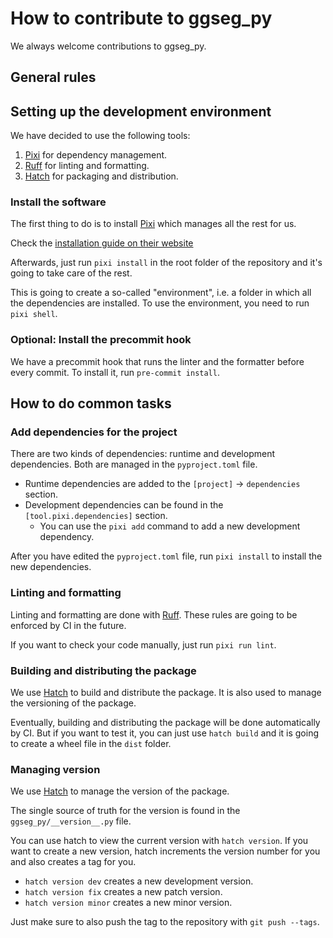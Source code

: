 # How to contribute to ggseg_py

We always welcome contributions to ggseg_py.

## General rules

## Setting up the development environment
We have decided to use the following tools:

1. [Pixi](https://pixi.sh) for dependency management.
2. [Ruff](https://docs.astral.sh/ruff/) for linting and formatting.
3. [Hatch](https://hatch.pypa.io/) for packaging and distribution.

### Install the software
The first thing to do is to install [Pixi](https://pixi.sh) which manages all the rest for us.

Check the [installation guide on their website](https://pixi.sh/latest/#installation)

Afterwards, just run `pixi install` in the root folder of the repository and
it's going to take care of the rest.

This is going to create a so-called "environment", i.e. a folder in which all
the dependencies are installed. To use the environment, you need to run `pixi shell`.

### Optional: Install the precommit hook
We have a precommit hook that runs the linter and the formatter before every commit.
To install it, run `pre-commit install`.

## How to do common tasks
### Add dependencies for the project

There are two kinds of dependencies: runtime and development dependencies. Both
are managed in the `pyproject.toml` file.

* Runtime dependencies are added to the `[project]` -> `dependencies` section.
* Development dependencies can be found in the `[tool.pixi.dependencies]` section.
  * You can use the `pixi add` command to add a new development dependency.

After you have edited the `pyproject.toml` file, run `pixi install` to install the new dependencies.

### Linting and formatting
Linting and formatting are done with [Ruff](https://docs.astral.sh/ruff/).
These rules are going to be enforced by CI in the future.

If you want to check your code manually, just run `pixi run lint`.

### Building and distributing the package
We use [Hatch](https://hatch.pypa.io/) to build and distribute the package. It
is also used to manage the versioning of the package.

Eventually, building and distributing the package will be done automatically by CI.
But if you want to test it, you can just use `hatch build` and it is going to
create a wheel file in the `dist` folder.

### Managing version
We use [Hatch](https://hatch.pypa.io/) to manage the version of the package.

The single source of truth for the version is found in the `ggseg_py/__version__.py` file.

You can use hatch to view the current version with `hatch version`. If you want
to create a new version, hatch increments the version number for you and also creates
a tag for you.

* `hatch version dev` creates a new development version.
* `hatch version fix` creates a new patch version.
* `hatch version minor` creates a new minor version.

Just make sure to also push the tag to the repository with `git push --tags`.
